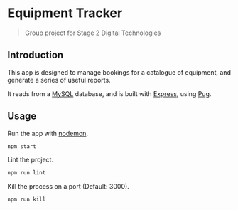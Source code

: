 # Equipment Tracker

> Group project for Stage 2 Digital Technologies

## Introduction

This app is designed to manage bookings for a catalogue of equipment, and generate a series of useful reports.

It reads from a [MySQL](https://www.mysql.com/) database, and is built with [Express](https://expressjs.com/), using [Pug](https://pugjs.org/).

## Usage

Run the app with [nodemon](https://nodemon.io/).

```sh
npm start
```

Lint the project.

```sh
npm run lint
```

Kill the process on a port (Default: 3000).

```sh
npm run kill
```
